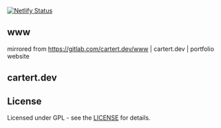 [![Netlify Status](https://api.netlify.com/api/v1/badges/688a3640-f051-41fd-bd8d-081836530064/deploy-status)](https://app.netlify.com/sites/cartert/deploys)

## www
mirrored from https://gitlab.com/cartert.dev/www | cartert.dev | portfolio website

## cartert.dev

## License

Licensed under GPL - see the [LICENSE](LICENSE.md) for details.

